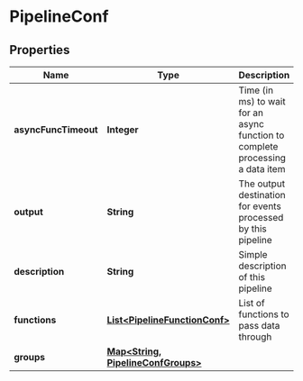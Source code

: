 # PipelineConf

## Properties
Name | Type | Description | Notes
------------ | ------------- | ------------- | -------------
**asyncFuncTimeout** | **Integer** | Time (in ms) to wait for an async function to complete processing a data item |  [optional]
**output** | **String** | The output destination for events processed by this pipeline |  [optional]
**description** | **String** | Simple description of this pipeline |  [optional]
**functions** | [**List&lt;PipelineFunctionConf&gt;**](PipelineFunctionConf.md) | List of functions to pass data through |  [optional]
**groups** | [**Map&lt;String, PipelineConfGroups&gt;**](PipelineConfGroups.md) |  |  [optional]
